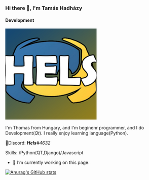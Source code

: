 ### Hi there 👋, I'm Tamás Hadházy
#### Development


![Development](https://github.com/Hels15/Hels15/blob/main/profile_picture.jpg) 

I'm Thomas from Hungary, and I'm beginenr programmer, and I do Development(*Qt*). I really enjoy learning language(Python).

🔴Discord: *__Hels__#4632*


Skills: /Python(QT,Django)/Javascript

- 🔭 I’m currently working on this page. 





[![Anurag's GitHub stats](https://github-readme-stats.vercel.app/api?username=Hels15)](https://github.com/anuraghazra/github-readme-stats)
